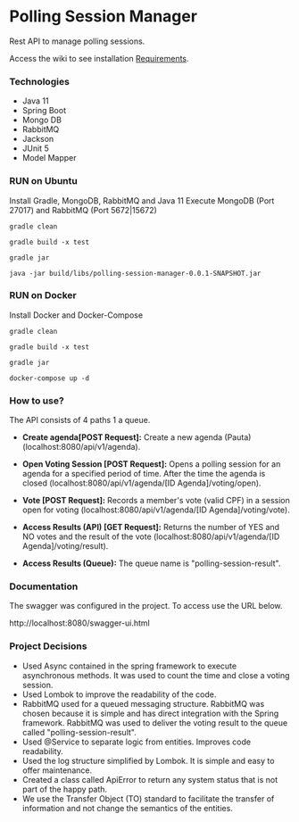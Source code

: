 # Polling Session Manager
Rest API to manage polling sessions.

Access the wiki to see installation [Requirements](https://github.com/DouglasGiordano/polling-session-manager/wiki/Requirements).

### Technologies
- Java 11
- Spring Boot
- Mongo DB
- RabbitMQ
- Jackson
- JUnit 5
- Model Mapper

### RUN on Ubuntu
Install Gradle, MongoDB, RabbitMQ and Java 11
Execute MongoDB (Port 27017) and RabbitMQ (Port 5672|15672)

`gradle clean`

`gradle build -x test`

`gradle jar`

`java -jar build/libs/polling-session-manager-0.0.1-SNAPSHOT.jar`


### RUN on Docker
Install Docker and Docker-Compose

`gradle clean`

`gradle build -x test`

`gradle jar`

`docker-compose up -d`

### How to use?
The API consists of 4 paths 1 a queue.

- **Create agenda[POST Request]:** Create a new agenda (Pauta) (localhost:8080/api/v1/agenda).

-  **Open Voting Session [POST Request]:** Opens a polling session for an agenda for a specified period of time. After the time the agenda is closed (localhost:8080/api/v1/agenda/[ID Agenda]/voting/open).

- **Vote [POST Request]:** Records a member's vote (valid CPF) in a session open for voting (localhost:8080/api/v1/agenda/[ID Agenda]/voting/vote).

- **Access Results (API) [GET Request]:** Returns the number of YES and NO votes and the result of the vote (localhost:8080/api/v1/agenda/[ID Agenda]/voting/result).
  
- **Access Results (Queue):** The queue name is "polling-session-result".

### Documentation
The swagger was configured in the project. To access use the URL below.

http://localhost:8080/swagger-ui.html

### Project Decisions 
- Used Async contained in the spring framework to execute asynchronous methods. It was used to count the time and close a voting session.
- Used Lombok to improve the readability of the code.
- RabbitMQ used for a queued messaging structure. RabbitMQ was chosen because it is simple and has direct integration with the Spring framework. RabbitMQ was used to deliver the voting result to the queue called "polling-session-result".
- Used @Service to separate logic from entities. Improves code readability.
- Used the log structure simplified by Lombok. It is simple and easy to offer maintenance.
- Created a class called ApiError to return any system status that is not part of the happy path.
- We use the Transfer Object (TO) standard to facilitate the transfer of information and not change the semantics of the entities.
